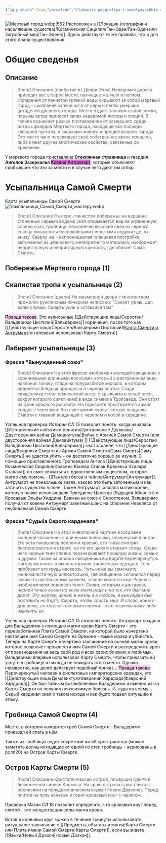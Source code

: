 ```yaml
---
{"dg-publish":true,"permalink":"/lokaczii-geografiya-i-naselyayushhie-sushhestva/kosmicheskaya-sicziliya/gan-eden/myortvyj-gorod/","dgPassFrontmatter":true}
---
```



![Мертвый город.webp|552](/img/user/%D0%98%D0%B7%D0%BE%D0%B1%D1%80%D0%B0%D0%B6%D0%B5%D0%BD%D0%B8%D1%8F/%D0%9C%D0%B5%D1%80%D1%82%D0%B2%D1%8B%D0%B9%20%D0%B3%D0%BE%D1%80%D0%BE%D0%B4.webp)
Расположен в [[Локации (география и населяющие существа)/Космическая Сицилия/Ган-Эден/Ган-Эден или Загробный мир\|Ган-Эдене]]. Здесь действуют те же правила, что и для этого плана существования.
# Общие сведенья

## Описание
> [!note] Описание (прибытие из Двери Эпох)
> Неведомая дорога приводит вас в серое место, пахнущее желчью и пеплом. Испарения от пенистой грязной воды скрывают за собой мёртвый город - скопление запекшихся от серы и пепла умерших цитаделей древнего города. Место отдает запахом сырой земли, порывы ветра приносят запах неведомой листвы и специй. В голове возникает резкое противоречие от замершего среди острых фьердов Мёртвого города, находящегося посреди звездной пустоты, и запахами живого и процветающего города. Это место явно переживает своё собственное яркое прошлое, либо имеет другие мистические свойства, связанные со временем.

У мертвого города приставлена **Стеклянная стражница** и гвардия **Ангелов Зазеркалья** <mark style="background: #DA70D6;">Ковена Антрумарт</mark>, которые объясняют прибывшим что это за место и в случае чего дают им отпор.
# Усыпальница Самой Смерти

Карта усыпальницы Самой Смерти
![Усыпальница_Самой_Смерти_мастеру.webp](/img/user/%D0%98%D0%B7%D0%BE%D0%B1%D1%80%D0%B0%D0%B6%D0%B5%D0%BD%D0%B8%D1%8F/%D0%A3%D1%81%D1%8B%D0%BF%D0%B0%D0%BB%D1%8C%D0%BD%D0%B8%D1%86%D0%B0_%D0%A1%D0%B0%D0%BC%D0%BE%D0%B9_%D0%A1%D0%BC%D0%B5%D1%80%D1%82%D0%B8_%D0%BC%D0%B0%D1%81%D1%82%D0%B5%D1%80%D1%83.webp)

> [!note] Описание
>  На серо-глинистом побережье на вершине сточенных серыми водами скал открывается вид на ограненную, словно опал, гробницу. Бесконечно высокие сваи из черного сланца омываются беспокойными пенистыми водами где-то внизу. Сверху же - непроницаемая сланцевая постройка, выточенная из целикового метеоритного материала, изображает неприступную и неприглядную крепость, где обитает Сама Смерть.

## Побережье Мёртвого города (1)
## Скалистая тропа к усыпальнице (2)
> [!note] Описание (двери)
>  На мраморной двери с множеством прожилок рукописным почерком написано:
>  "Секрет узнав, дал волю словам: Смерть усни и оставайся там"

<mark style="background: #FFB8EBA6;">Правда такова</mark>: Это написанные [[Действующие лица/Серостен/Вальдеримо Цистилий\|Вальдеримо]] изречения, после того как [[Действующие лица/Серостен/Вальдеримо Цистилий#<u>Карта Смерти и Антрумарт</u>\|он впервые использовал Карту Смерти]].
## Лабиринт усыпальницы (3)
### Фреска "Вынужденный союз"
> [!note] Описание
>  На этой фреске изображен молодой священник с коричневыми длинными волосами, который в растроенном виде наклонил голову, глядя на полуразбитое зеркало, в котором виднеется бледная принцесса в черном платье. Сзади священника стоит темнокожий ангел с крыльями в синей рясе, вокруг которого сияет нимб в виде символа Троповеда. Они стоят на фоне красного рассвета. На горизонте простирается армия солдат с черепами. Во главе армии скачут четыре всадника Смерти с главной всадницей с черепом и косой в середине.

Успешная проверка *Истории СЛ 15* позволит понять: когда началась [[Исторические события и понятия/Центральные Державы/Двусторонняя война Демовиктума\|Война с Армией Самой Смерти (или двусторонняя войная Демовиктума) ]] [[Действующие лица/Серостен/Вальдеримо Цистилий\|Вальдеримо]] знал заранее, что [[Действующие лица/Всадники Смерти из Армии Самой Смерти/Сама Смерть\|Саму Смерть]] не удастся убить - он достаточно хорошо ее изучил. С помощью приставленного Троповедом Ангела [[Действующие лица/Космическая Сицилия/Кресенс Кхилар Сталак\|Кресенса Кхилара Сталака]] он смог связаться с единственным существом, которое могло ему помочь - [[Пантеон богов и тайлов/Антрумарт\|Антрумарт]]. Антрумарт не понаслышке знала, каково это быть заточенным и как заточить существо в плен. Также Антрумарт создала магию крови, которую позже использовали Триединое Царство (будущий Абсолют) и Кровавые Эльфы Хиддина. Взамен на союз с Серостеном, Вальдеримо получил от ковена Антрумарт заветный шанс на спасение Невелеса от неубиваемой Самой Смерти.
### Фреска "Судьба Серого кардинала"
> [!note] Описание
>  На этой живописной картине изображен молодой священник с длинными волосами, повернутый в анфас. Его уста покрылись пеплом и кровью, его глаза смотрят беспристрастно и строго, но по его щекам стекают слезы. Сзади него черные тени словно перечеркивают прошлую жизнь: семью и друзей. Также за спиной священника вы видите перечеркнутую фигуру мужчины в императорских фиолетовых одеждах. Тень пробивает его грудь насквозь.  Чуть ниже вы замечаете минималистичную иллюстрацию, где священник склонился перед каким-то расписанным камнем, словно молится ему. Рядом с изображением подписан текст: *Слова, которым я дал волю, черной тенью осели на всем моем роде и на тех, кто был мне дорог. Эту жертву, ценою в жизнь и в любовь, я вынужден был поставить на Карту Смерти, чтобы спасти мир. И слова, коим я дал волю, останутся таковыми навеки - я не позволю кому-либо изменить их.*

Успешная проверка *Истории СЛ 15* позволит понять: Антрумарт создала для Вальдеримо с помощью магии крови Карту Смерти - это переработанная Плита Самой Смерти, на которой было начертано настоящее имя Самой Смерти на Эрехоне - языке мрака и убийства. Теперь на Карте Смерти начертано заклинание на основе магии крови, которое позволяет произнести имя Самой Смерти и распределить урон от произношения на весь свой род и всех своих близких и любимых. Вальдеримо впервые использовал Карту Смерти, чтобы приказать ей уснуть в гробнице и никогда не покидать этого места. Однако неизвестно, как долго действует подобный приказ...
<mark style="background: #FFB8EBA6;">Правда такова</mark>: Перечеркнутый человек в фиолетовых императорских одеждах, это [[Действующие лица/Демовиктум/Фавроний Хардрада\|Фавроний Хардрада]]. Он был тайным возлюбленным Вальдеримо и именно из-за Карты Смерти он получил неизличимую болезнь. И, судя по всему... Серый кардинал знал о таком исходе и как будто подвел ситуацию к этому.

## Гробница Самой Смерти (4)
Место, в котором находится гроб Самой Смерти - Вальдеримо приказал ей спать в нём.

Также из гробницы ведет секретный изгиб пространства (можно заметить волны исходящие от одной из стен гробницы - нарисованы в ролл20) на Остров Карты Смерти.

## Остров Карты Смерти (5)
> [!note] Описание
> Кристаллический остров, плывущий где-то в бесконечной синеве Космоса. На краю острова стоит плита с росписями на полудемоническом языке (Новом Драхоне). Перед плитой на полу нанесен и горит кровавый круг с черепом. 

Проверка Магии СЛ 18 позволит определить, что кровавый круг перед плитой - это концентрация силы магии крови. 

Встав в кровавый круг можно в течение 1 минуты использовать ритуальное заклинание с [[Предметы, объекты и магия/Карта Смерти или Плита имени Самой Смерти\|Карты Смерти]], если вы знаете [[Языки/Новый Драхон\|Новый Драхон]].
